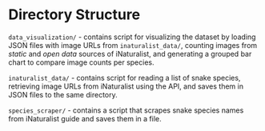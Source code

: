 # Directory Structure
`data_visualization/` - contains script for visualizing the dataset by loading JSON files with image URLs from `inaturalist_data/`, counting images from *static* and *open data* sources of iNaturalist, and generating a grouped bar chart to compare image counts per species.

`inaturalist_data/` - contains script for reading a list of snake species, retrieving image URLs from iNaturalist using the API, and saves them in JSON files to the same directory.

`species_scraper/` - contains a script that scrapes snake species names from iNaturalist guide and saves them in a file.
